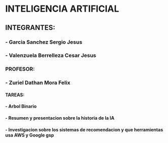 # INTELIGENCIA ARTIFICIAL
## INTEGRANTES:
### - Garcia Sanchez Sergio Jesus
### - Valenzuela Berrelleza Cesar Jesus


### PROFESOR:
### - Zuriel Dathan Mora Felix

#### TAREAS:
#### - Arbol Binario
#### - Resumen y presentacion sobre la historia de la IA
#### - Investigacion sobre los sistemas de recomendacion y que herramientas usa AWS y Google gsp
